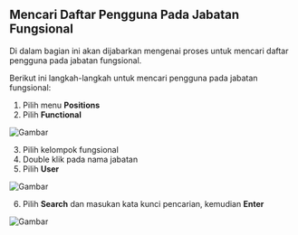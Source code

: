 ## **Mencari Daftar Pengguna Pada Jabatan Fungsional**

Di dalam bagian ini akan dijabarkan mengenai proses untuk mencari daftar pengguna pada jabatan fungsional.

Berikut ini langkah-langkah untuk mencari pengguna pada jabatan fungsional:

1. Pilih menu **Positions**
2. Pilih **Functional**

![Gambar](_screenshot/.png/?sanitize=true)

3. Pilih kelompok fungsional
4. Double klik pada nama jabatan
5. Pilih **User**

![Gambar](_screenshot/.png/?sanitize=true)

6. Pilih **Search** dan masukan kata kunci pencarian, kemudian **Enter**

![Gambar](_screenshot/.png/?sanitize=true)